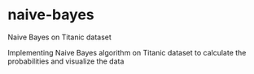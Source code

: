 # naive-bayes
Naive Bayes on Titanic dataset

Implementing Naive Bayes algorithm on Titanic dataset to calculate the probabilities and visualize the data
